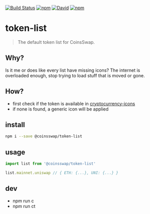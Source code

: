 [![Build Status](https://img.shields.io/travis/com/coinsswap/token-list/main.svg?style=for-the-badge)](https://travis-ci.com/CoinsSwap/token-list)
[![npm](https://img.shields.io/npm/dt/@coinsswap/token-list.svg?style=for-the-badge)](https://www.npmjs.com/package/@coinsswap/token-list)
[![David](https://img.shields.io/david/coinsswap/token-list.svg?style=for-the-badge)](https://github.com/coinsswap/token-list)
[![npm](https://img.shields.io/npm/v/@coinsswap/token-list.svg?style=for-the-badge)](https://www.npmjs.com/package/@coinsswap/token-list)

# token-list
> The default token list for CoinsSwap.

## Why?

Is it me or does like every list have missing icons?
The internet is overloaded enough, stop trying to load stuff that is moved or gone.

## How?
* first check if the token is available in [cryptocurrency-icons](https://github.com/spothq/cryptocurrency-icons)
* if none is found, a generic icon will be applied

## install
```sh
npm i --save @coinsswap/token-list
```

## usage
```js
import list from '@coinsswap/token-list'

list.mainnet.uniswap // { ETH: {...}, UNI: {...} }
```

## dev

* npm run c
* npm run ct
